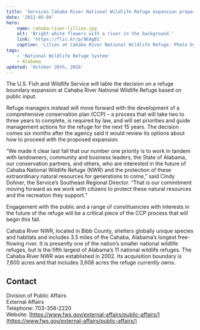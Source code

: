 ```yaml
---
title: 'Services Cahaba River National Wildlife Refuge expansion proposal tabled to make way for long-term planning effort'
date: '2011-05-04'
hero:
    name: cahaba-river-lillies.jpg
    alt: 'Bright white flowers with a river in the background.'
    link: 'https://flic.kr/p/9EAgB1'
    caption: 'Lilies at Cahaba River National Wildlife Refuge. Photo by Garry Tucker, USFWS.'
tags:
    - 'National Wildlife Refuge System'
    - Alabama
updated: 'October 26th, 2016'
---
```


The U.S. Fish and Wildlife Service will table the decision on a refuge boundary expansion at Cahaba River National Wildlife Refuge based on public input.

Refuge managers instead will move forward with the development of a comprehensive conservation plan (CCP) – a process that will take two to three years to complete, is required by law, and will set priorities and guide management actions for the refuge for the next 15 years. The decision comes six months after the agency said it would review its options about how to proceed with the proposed expansion.

“We made it clear last fall that our number one priority is to work in tandem with landowners, community and business leaders, the State of Alabama, our conservation partners, and others, who are interested in the future of Cahaba National Wildlife Refuge (NWR) and the protection of these extraordinary natural resources for generations to come,” said Cindy Dohner, the Service’s Southeast Regional Director. “That is our commitment moving forward as we work with citizens to protect these natural resources and the recreation they support.”

Engagement with the public and a range of constituencies with interests in the future of the refuge will be a critical piece of the CCP process that will begin this fall.

Cahaba River NWR, located in Bibb County, shelters globally unique species and habitats and includes 3.5 miles of the Cahaba, Alabama’s longest free-flowing river. It is presently one of the nation’s smaller national wildlife refuges, but is the fifth largest of Alabama’s 11 national wildlife refuges. The Cahaba River NWR was established in 2002. Its acquisition boundary is 7,600 acres and that includes 3,608 acres the refuge currently owns.

## Contact

Division of Public Affairs  
External Affairs  
Telephone: 703-358-2220  
Website: [https://www.fws.gov/external-affairs/public-affairs/](https://www.fws.gov/external-affairs/public-affairs/)
